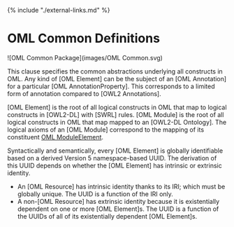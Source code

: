 {% include "./external-links.md" %}

# OML Common Definitions

![OML Common Package](images/OML Common.svg)

This clause specifies the common abstractions underlying all constructs in OML.
Any kind of [OML Element] can be the subject of an [OML Annotation] for a particular
[OML AnnotationProperty]. This corresponds to a limited form of annotation compared to [OWL2 Annotations].

[OML Element] is the root of all logical constructs in OML that map to logical constructs
in [OWL2-DL] with [SWRL] rules.
[OML Module] is the root of all logical constructs in OML that map mapped to an [OWL2-DL Ontology].
The logical axioms of an [OML Module] correspond to the mapping of its constituent [OML ModuleElement](s).

Syntactically and semantically, every [OML Element] is globally identifiable based on
a derived Version 5 namespace-based UUID. The derivation of this UUID depends on whether
the [OML Element] has intrinsic or extrinsic identity.
- An [OML Resource] has intrinsic identity thanks to its IRI; which must be globally unique.
  The UUID is a function of the IRI only.
- A non-[OML Resource] has extrinsic identity because it is existentially
  dependent on one or more [OML Element]s. The UUID is a function of the UUIDs of all of its
  existentially dependent [OML Element]s.

